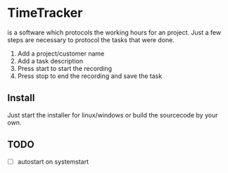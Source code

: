 # TimeTracker
is a software which protocols the working hours for an project. Just a few steps are necessary to protocol the tasks that were done.

1. Add a project/customer name
2. Add a task description
3. Press start to start the recording
4. Press stop to end the recording and save the task

## Install
Just start the installer for linux/windows or build the sourcecode by your own.

## TODO
- [ ] autostart on systemstart